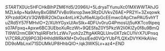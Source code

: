 $START$X0Uc5HFCHkBlhPZM6Yd5/2096lU+5LdryaTYunuXc01MXWWTAhJGMZLk4p+Na9AnyBxGBM7VvBo9lxrop3we3RzDUVkvZ6AE+PR2Yi+3ZxqowkXPrzddGKzV3QWBiR2OkOax4ntLirK2uf6eAUpGcEEmwc0ApCtwPAU5vhYTuZRd5Y57FMHvlO+2/XUhYGyxU/AvSIk+4DFUv0ruG4PmosUj5uKKTco9ipeqs07AFpxq+Apxw6BC3UEboXuRczWt+9QESfaZ0Y5PkzW2li0KIZy0f8u9BmQTl9Wl2rmCBKYtqliRlFbt1rLzWv7yoh2zZftgAKRQLUnv0XTzkCU1VrX7UPnsqVi7CRRJOlj9PG3EHHhIdWRkKM+Dv0ssIEed0VQrYUbFfLQXxDVYKHkAVecDD9oMbLnxl71SDUMkUP8HhbQIO+/qk3WK5Lv+az4+$END$